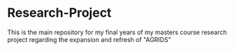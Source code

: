 # Research-Project
This is the main repository for my final years of my masters course research project regarding the expansion and refresh of "AGRIDS"
